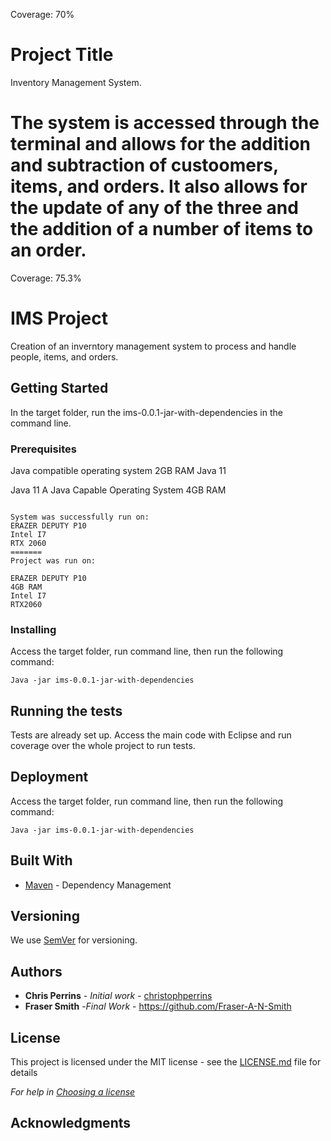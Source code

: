 
Coverage: 70%
# Project Title

Inventory Management System. 

The system is accessed through the terminal and allows for the addition and subtraction of custoomers, items, and orders. It also allows for the update of any of the three and the addition of a number of items to an order.
=======
Coverage: 75.3%
# IMS Project


Creation of an inverntory management system to process and handle people, items, and orders.
## Getting Started

In the target folder, run the ims-0.0.1-jar-with-dependencies in the command line.

### Prerequisites

Java compatible operating system
2GB RAM
Java 11


Java 11
A Java Capable Operating System
4GB RAM
```

System was successfully run on:
ERAZER DEPUTY P10
Intel I7
RTX 2060
=======
Project was run on:

ERAZER DEPUTY P10
4GB RAM
Intel I7
RTX2060

```

### Installing

Access the target folder, run command line, then run the following command:

```
Java -jar ims-0.0.1-jar-with-dependencies
```


## Running the tests

Tests are already set up. Access the main code with Eclipse and run coverage over the whole project to run tests.

## Deployment

Access the target folder, run command line, then run the following command:

```
Java -jar ims-0.0.1-jar-with-dependencies
```

## Built With

* [Maven](https://maven.apache.org/) - Dependency Management

## Versioning

We use [SemVer](http://semver.org/) for versioning.

## Authors

* **Chris Perrins** - *Initial work* - [christophperrins](https://github.com/christophperrins)
* **Fraser Smith** -*Final Work* -  https://github.com/Fraser-A-N-Smith


## License

This project is licensed under the MIT license - see the [LICENSE.md](LICENSE.md) file for details 

*For help in [Choosing a license](https://choosealicense.com/)*

## Acknowledgments

